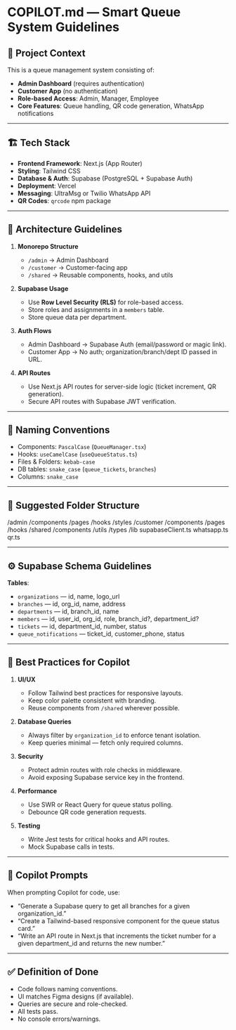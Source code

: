 # COPILOT.md — Smart Queue System Guidelines

## 📌 Project Context

This is a queue management system consisting of:

- **Admin Dashboard** (requires authentication)
- **Customer App** (no authentication)
- **Role-based Access**: Admin, Manager, Employee
- **Core Features**: Queue handling, QR code generation, WhatsApp notifications

---

## 🏗 Tech Stack

- **Frontend Framework**: Next.js (App Router)
- **Styling**: Tailwind CSS
- **Database & Auth**: Supabase (PostgreSQL + Supabase Auth)
- **Deployment**: Vercel
- **Messaging**: UltraMsg or Twilio WhatsApp API
- **QR Codes**: `qrcode` npm package

---

## 🔑 Architecture Guidelines

1. **Monorepo Structure**  
   - `/admin` → Admin Dashboard  
   - `/customer` → Customer-facing app  
   - `/shared` → Reusable components, hooks, and utils  

2. **Supabase Usage**  
   - Use **Row Level Security (RLS)** for role-based access.  
   - Store roles and assignments in a `members` table.  
   - Store queue data per department.

3. **Auth Flows**  
   - Admin Dashboard → Supabase Auth (email/password or magic link).  
   - Customer App → No auth; organization/branch/dept ID passed in URL.

4. **API Routes**  
   - Use Next.js API routes for server-side logic (ticket increment, QR generation).  
   - Secure API routes with Supabase JWT verification.

---

## 🧩 Naming Conventions

- Components: `PascalCase` (`QueueManager.tsx`)
- Hooks: `useCamelCase` (`useQueueStatus.ts`)
- Files & Folders: `kebab-case`
- DB tables: `snake_case` (`queue_tickets`, `branches`)
- Columns: `snake_case`

---

## 📂 Suggested Folder Structure

/admin
/components
/pages
/hooks
/styles
/customer
/components
/pages
/hooks
/shared
/components
/utils
/types
/lib
supabaseClient.ts
whatsapp.ts
qr.ts

---

## ⚙️ Supabase Schema Guidelines

**Tables**:

- `organizations` — id, name, logo_url
- `branches` — id, org_id, name, address
- `departments` — id, branch_id, name
- `members` — id, user_id, org_id, role, branch_id?, department_id?
- `tickets` — id, department_id, number, status
- `queue_notifications` — ticket_id, customer_phone, status

---

## 🎯 Best Practices for Copilot

1. **UI/UX**  
   - Follow Tailwind best practices for responsive layouts.  
   - Keep color palette consistent with branding.  
   - Reuse components from `/shared` wherever possible.

2. **Database Queries**  
   - Always filter by `organization_id` to enforce tenant isolation.  
   - Keep queries minimal — fetch only required columns.  

3. **Security**  
   - Protect admin routes with role checks in middleware.  
   - Avoid exposing Supabase service key in the frontend.  

4. **Performance**  
   - Use SWR or React Query for queue status polling.  
   - Debounce QR code generation requests.

5. **Testing**  
   - Write Jest tests for critical hooks and API routes.  
   - Mock Supabase calls in tests.

---

## 🚀 Copilot Prompts

When prompting Copilot for code, use:

- “Generate a Supabase query to get all branches for a given organization_id.”
- “Create a Tailwind-based responsive component for the queue status card.”
- “Write an API route in Next.js that increments the ticket number for a given department_id and returns the new number.”

---

## ✅ Definition of Done

- Code follows naming conventions.
- UI matches Figma designs (if available).
- Queries are secure and role-checked.
- All tests pass.
- No console errors/warnings.
